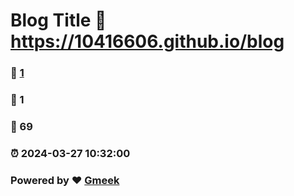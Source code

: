 # Blog Title :link: https://10416606.github.io/blog 
### :page_facing_up: [1](https://10416606.github.io/blog/tag.html) 
### :speech_balloon: 1 
### :hibiscus: 69 
### :alarm_clock: 2024-03-27 10:32:00 
### Powered by :heart: [Gmeek](https://github.com/Meekdai/Gmeek)
